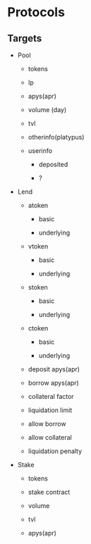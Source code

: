 # Protocols

## Targets

-   Pool

    -   tokens

    -   lp

    -   apys(apr)

    -   volume (day)

    -   tvl

    -   otherinfo(platypus)

    -   userinfo

        -   deposited

        -   ?

-   Lend

    -   atoken

        -   basic

        -   underlying

    -   vtoken

        -   basic

        -   underlying

    -   stoken

        -   basic

        -   underlying

    -   ctoken

        -   basic

        -   underlying

    -   deposit apys(apr)

    -   borrow apys(apr)

    -   collateral factor

    -   liquidation limit

    -   allow borrow

    -   allow collateral

    -   liquidation penalty

-   Stake

    -   tokens

    -   stake contract

    -   volume

    -   tvl

    -   apys(apr)
